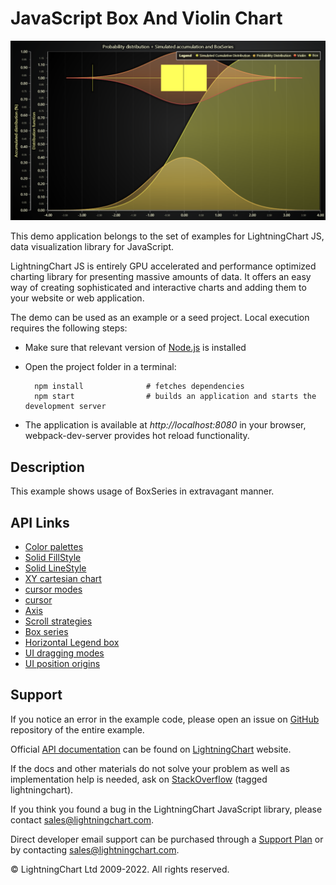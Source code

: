 # JavaScript Box And Violin Chart

![JavaScript Box And Violin Chart](boxPlotAndViolin-darkGold.png)

This demo application belongs to the set of examples for LightningChart JS, data visualization library for JavaScript.

LightningChart JS is entirely GPU accelerated and performance optimized charting library for presenting massive amounts of data. It offers an easy way of creating sophisticated and interactive charts and adding them to your website or web application.

The demo can be used as an example or a seed project. Local execution requires the following steps:

-   Make sure that relevant version of [Node.js](https://nodejs.org/en/download/) is installed
-   Open the project folder in a terminal:

          npm install              # fetches dependencies
          npm start                # builds an application and starts the development server

-   The application is available at _http://localhost:8080_ in your browser, webpack-dev-server provides hot reload functionality.


## Description

This example shows usage of BoxSeries in extravagant manner.


## API Links

* [Color palettes]
* [Solid FillStyle]
* [Solid LineStyle]
* [XY cartesian chart]
* [cursor modes]
* [cursor]
* [Axis]
* [Scroll strategies]
* [Box series]
* [Horizontal Legend box]
* [UI dragging modes]
* [UI position origins]


## Support

If you notice an error in the example code, please open an issue on [GitHub][0] repository of the entire example.

Official [API documentation][1] can be found on [LightningChart][2] website.

If the docs and other materials do not solve your problem as well as implementation help is needed, ask on [StackOverflow][3] (tagged lightningchart).

If you think you found a bug in the LightningChart JavaScript library, please contact sales@lightningchart.com.

Direct developer email support can be purchased through a [Support Plan][4] or by contacting sales@lightningchart.com.

[0]: https://github.com/Arction/
[1]: https://lightningchart.com/lightningchart-js-api-documentation/
[2]: https://lightningchart.com
[3]: https://stackoverflow.com/questions/tagged/lightningchart
[4]: https://lightningchart.com/support-services/

© LightningChart Ltd 2009-2022. All rights reserved.


[Color palettes]: https://lightningchart.com/js-charts/api-documentation/v6.0.0/variables/ColorPalettes.html
[Solid FillStyle]: https://lightningchart.com/js-charts/api-documentation/v6.0.0/classes/SolidFill.html
[Solid LineStyle]: https://lightningchart.com/js-charts/api-documentation/v6.0.0/classes/SolidLine.html
[XY cartesian chart]: https://lightningchart.com/js-charts/api-documentation/v6.0.0/classes/ChartXY.html
[cursor modes]: https://lightningchart.com/js-charts/api-documentation/v6.0.0/enums/AutoCursorModes.html
[cursor]: https://lightningchart.com/js-charts/api-documentation/v6.0.0/interfaces/AutoCursorXY.html
[Axis]: https://lightningchart.com/js-charts/api-documentation/v6.0.0/classes/Axis.html
[Scroll strategies]: https://lightningchart.com/js-charts/api-documentation/v6.0.0/variables/AxisScrollStrategies.html
[Box series]: https://lightningchart.com/js-charts/api-documentation/v6.0.0/classes/BoxSeries.html
[Horizontal Legend box]: https://lightningchart.com/js-charts/api-documentation/v6.0.0/variables/LegendBoxBuilders.html
[UI dragging modes]: https://lightningchart.com/js-charts/api-documentation/v6.0.0/enums/UIDraggingModes.html
[UI position origins]: https://lightningchart.com/js-charts/api-documentation/v6.0.0/variables/UIOrigins.html


